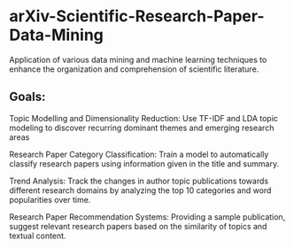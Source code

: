 # arXiv-Scientific-Research-Paper-Data-Mining
Application of various data mining and machine learning techniques to enhance the organization and comprehension of scientific literature. 

## Goals:
Topic Modelling and Dimensionality Reduction: Use TF-IDF and LDA topic modeling to discover recurring dominant themes and emerging research areas

Research Paper Category Classification: Train a model to automatically classify research papers using information given in the title and summary.

Trend Analysis: Track the changes in author topic publications towards different research domains by analyzing the top 10 categories and word popularities over time. 

Research Paper Recommendation Systems: Providing a sample publication, suggest relevant research papers based on the similarity of topics and textual content.


